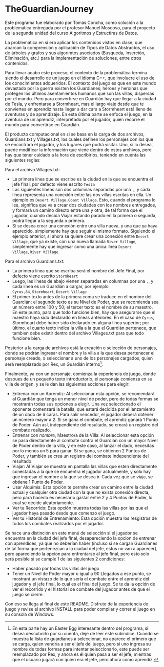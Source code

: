 # TheGuardianJourney

Este programa fue elaborado por Tomás Concha, como solución a la problematica entregada por el profesor Manuel Moscoso, para el proyecto de la segunda unidad del curso Algoritmos y Estructiras de Datos. 

La problemática en sí era aplicar los contenidos vistos en clase, que abarcan la comprensión y aplicación de Tipos de Datos Abstractos, el uso de árboles y grafos y sus algorimtos asociados (Busqueda, Inserción, Eliminación, etc.) para la implementación de soluciones, entre otros contenidos.

Para llevar acabo este proceso, el contexto de la problemática termina siendo el desarrollo de un juego en el idioma C++, que involucre el uso de los conocimientos adqueridos. 
El contexto del juego es que en este mundo devastado por la guerra existen los Guardianes; héroes y heroínas que protegen los últimos asentamientos humanos que son las villas, dispersas por el mundo. Pero para convertirse en Guardián hay que llegar a la ciudad de Tesla, y enfrentarse a Stormheart, mas el largo viaje desde que te conviertes en aprendiz hasta llegar a dar cara a Stormheart está lleno de aventuras y de aprendizaje. 
En esta última parte se enfoca el juego, en la aventura de un aprendiz, interpretado por el jugador, quien recorre el mundo para convertirse en Guardián.

El producto computacional en si se basa en la carga de dos archivos, Guardians.txt y Villages.txt, los cuales definen los personajes con los que se encontrara el jugador, y los lugares que podrá visitar. Uno, si lo desea, puede modificar la información que viene dentro de estos archivos, pero hay que tener cuidado a la hora de escribirlos, teniendo en cuenta las siguientes reglas:

Para el archivo Villages.txt:
 - La primera línea que se escribe es la ciudad en la que se encuentra el jefe final, por defecto viene escrito `Tesla`
 - Las siguientes líneas son dos columnas separadas por una `,`, y cada línea representa una conexión entre las dos villas escritas en ella. Un ejemplo es `Desert Village,Coast Village`. Esto, cuando el programa lo lea, significa que va a crear dos ciudades con los nombres entregados, y formará un camino directo entre una y otra, de tal forma que el jugador, cuando decida Viajar estando parado en la primera o segunda, podrá llegar a la segunda o primera.
 - Si se desea crear una conexión entre una villa nueva, y una que ya haya aparecido, simplemente hay que seguir el mismo formato. Siguiendo el ejemplo anterior, si ahora se quiere crear una conexión entre `Desert Village`, que ya existe, con una nueva llamada `River Village`, simplemente hay que ingresar como una única línea `Desert Village,River Village`.

Para el archivo Guardians.txt:
 - La primera línea que se escriba será el nombre del Jefe Final, por defecto viene escrito `Stormheart`
 - Luego, las líneas de abajo vienen separadas en columnas por una `,`, y cada línea es un Guardián a cargar, por ejemplo `Cyrus,84,Stormheart,Desert Village`
 - El primer texto antes de la primera coma se traduce en el nombre del Guardián; el segundo texto es su Nivel de Poder, que se recomienda sea un número entre 100 y 50; el tercer texto es el nombre de su maestro. En este punto, para que todo funcione bien, hay que asegurarse que el maestro haya sido declarado en líneas anteriores. En el caso de `Cyrus`, Stormheart debe haber sido declarado en alguna línea superior; por último, el cuarto texto indica la villa a la que el Guardián pertenece, que tambien debe existir dentro del archivo Villages.txt para que todo funcione bien.

Posterior a la carga de archivos está la creación o selección de personajes, donde se podrán ingresar el nombre y la villa a la que desea pertenecer el personaje creado, o seleccionar a uno de los personajes cargados, quien será reemplazado por Rex, un Guardián interno[^1].

Finalmente, ya con un personaje, comienza la experiencia de juego, donde despues de un pequeño texto introductorio, el personaje comienza en su villa de origen, y se le dan las siguientes acciones para elegir:

 - Entrenar con un Aprendiz: Al seleccionar esta opción, se recomendará al Guardián que tenga un menor nivel de poder, pero de todas formas se mostrarán todas sus opciones a elegir. Una vez seleccionado el oponente comenzará la batalla, que estará decidida por el lanzamiento de un dado de 6 caras. Para salir vencedor, el jugador deberá obtener un número mayor a 2. Si se gana el combate, el aprendiz ganará 1 Punto de Poder. Aún así, independiente del resultado, se creará un registro del combate realizado.
 - Entrenar con *nombre*, Maestro/a de la Villa: Al seleccionar esta opción se pasa directamente al combate contra el Guardián con un mayor Nivel de Poder dentro de la villa, y en este caso, al lanzar el dado, necesitas por lo menos un 5 para ganar. Si se gana, se obtienen 2 Puntos de Poder, y también se crea un registro del combate independiente del resultado.
 - Viajar: Al Viajar se muestra en pantalla las villas que esten directamente conectadas a la que se encuentra el jugador actualmente, y solo hay que ingresar el nombre a la que se desea ir. Cada vez que se viaja, se obtiene 1 Punto de Poder.
 - Usar Alquímia: Esta opción te permite crear un camino entre la ciudad actual y cualquier otra ciudad con la que no exista conexión directa, pero para hacerlo es necesario gastar entre 2 y 4 Puntos de Poder, lo cual se decide aleatoriamente.
 - Ver tu Recorrido: Esta opción muestra todas las villas por las que el jugador haya pasado desde que comenzó el juego.
 - Ver tu Historial de Entrenamiento: Esta opción muestra los resgistros de todos los combates realizados por el jugador.

Se hace una distinción en este menú de selección si el jugador se encuentra en la ciudad del jefe final, desapareciendo la opcion de entrenar con aprendices, ya que no deberían haber (incluso si se cargan Guardianes de tal forma que pertenezcan a la ciudad del jefe, estos no van a aparecer), pero apareciendo la opcion para enfrentarse al jefe final, pero esto solo será posible si se cumple 1 de las siguientes 2 condiciones:
 - Haber pasado por todas las villas del juego
 - Tener un Nivel de Poder mayor o igual a 90
Llegados a ese punto, se mostrará un vistazo de lo que sería el combate entre el aprendiz del jugador y el jefe final, lo cual es el final del juego. Se te da la opción de ver el recorrido y el historial de combate del jugador antes de que el juego se cierre. 

Con eso se llega al final de este README. Disfrute de la experiencia de juego y revise el archivo INSTALL para poder compilar y correr el juego en su consola de Windows. 

[^1]: En esta parte hay un Easter Egg interesante dentro del programa, si desea descubrirlo por su cuenta, deje de leer este subíndice. 
Cuando se muestra la lista de guardianes a seleccionar, no aparece el primero que se carga, quien vendría a ser el jefe del juego, 
pero si uno ingresa su nombre de todas formas para intentar seleccionarlo, este puede ser reemplazado por Rex, y ahora es él quien pasa a ser el jefe, 
mientras que el usuario jugará con quien era el jefe, pero ahora como aprendiz.
